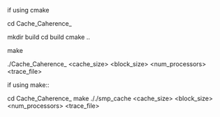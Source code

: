 if using cmake

cd Cache_Caherence_

mkdir build
cd build
cmake ..

make

./Cache_Caherence_ <cache_size> <assoc> <block_size> <num_processors> <protocol> <trace_file>


if using make::

cd Cache_Caherence_
make
././smp_cache <cache_size> <assoc> <block_size> <num_processors> <protocol> <trace_file> 
